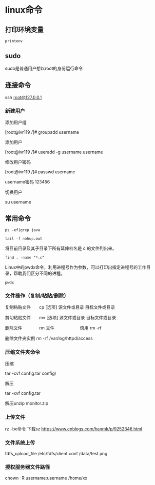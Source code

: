 # linux命令

## 打印环境变量

`printenv`

## sudo

sudo是普通用户想以root的身份运行命令

## 连接命令

ssh root@127.0.0.1 

### 新建用户

添加用户组

[root@ivr119 /]# groupadd username

添加用户

[root@ivr119 /]# useradd -g username username

修改用户密码

[root@ivr119 /]# passwd username 

username密码 123456

切换用户

su username

## 常用命令

`ps -ef|grep java`

`tail -f nohup.out`  

将目前目录及其子目录下所有延伸档名是 c 的文件列出来。

`find . -name "*.c"`

Linux中的pwdx命令，利用进程号作为参数，可以打印出指定进程号的工作目录，帮助我们区分不同的进程。

`pwdx `

### 文件操作（复制/粘贴/删除）

复制粘贴文件　　cp  [选项]  源文件或目录  目标文件或目录

剪切粘贴文件　　mv [选项]  源文件或目录  目标文件或目录

删除文件　　　　rm 文件　　　　　　慎用 rm -rf  

删除文件夹实例    rm -rf /var/log/httpd/access

### 压缩文件夹命令

压缩 

tar -cvf  config.tar  config/

解压 

tar -xvf config.tar

解压unzip monitor.zip

### 上传文件  

rz -be命令  下载sz 
https://www.cnblogs.com/hanmk/p/9252346.html

### 文件系统上传

fdfs_upload_file /etc/fdfs/client.conf /data/test.png

### 授权服务器文件路径

chown -R username:username  /home/xx

